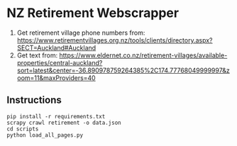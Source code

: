 # NZ Retirement Webscrapper

1. Get retirement village phone numbers from: https://www.retirementvillages.org.nz/tools/clients/directory.aspx?SECT=Auckland#Auckland
2. Get text from: https://www.eldernet.co.nz/retirement-villages/available-properties/central-auckland?sort=latest&center=-36.890978759264385%2C174.77768049999997&zoom=11&maxProviders=40

## Instructions

```
pip install -r requirements.txt
scrapy crawl retirement -o data.json
cd scripts
python load_all_pages.py
```